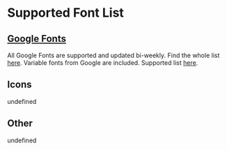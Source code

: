 # Supported Font List

## [Google Fonts](https://fonts.google.com/)
All Google Fonts are supported and updated bi-weekly. Find the whole list [here](https://fonts.google.com/).
Variable fonts from Google are included. Supported list [here](https://fonts.google.com/variablefonts).

## Icons
undefined

## Other
undefined